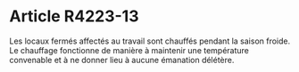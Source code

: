 # Article R4223-13

  
Les locaux fermés affectés au travail sont chauffés pendant la saison froide.   
Le chauffage fonctionne de manière à maintenir une température convenable et à ne donner lieu à aucune émanation délétère.